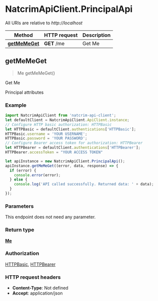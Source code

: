 # NatcrimApiClient.PrincipalApi

All URIs are relative to *http://localhost*

Method | HTTP request | Description
------------- | ------------- | -------------
[**getMeMeGet**](PrincipalApi.md#getMeMeGet) | **GET** /me | Get Me



## getMeMeGet

> Me getMeMeGet()

Get Me

Principal attributes

### Example

```javascript
import NatcrimApiClient from 'natcrim-api-client';
let defaultClient = NatcrimApiClient.ApiClient.instance;
// Configure HTTP basic authorization: HTTPBasic
let HTTPBasic = defaultClient.authentications['HTTPBasic'];
HTTPBasic.username = 'YOUR USERNAME';
HTTPBasic.password = 'YOUR PASSWORD';
// Configure Bearer access token for authorization: HTTPBearer
let HTTPBearer = defaultClient.authentications['HTTPBearer'];
HTTPBearer.accessToken = "YOUR ACCESS TOKEN"

let apiInstance = new NatcrimApiClient.PrincipalApi();
apiInstance.getMeMeGet((error, data, response) => {
  if (error) {
    console.error(error);
  } else {
    console.log('API called successfully. Returned data: ' + data);
  }
});
```

### Parameters

This endpoint does not need any parameter.

### Return type

[**Me**](Me.md)

### Authorization

[HTTPBasic](../README.md#HTTPBasic), [HTTPBearer](../README.md#HTTPBearer)

### HTTP request headers

- **Content-Type**: Not defined
- **Accept**: application/json

